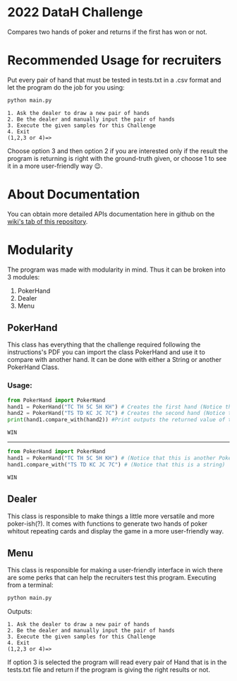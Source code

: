 # 2022 DataH Challenge

Compares two hands of poker and returns if the first has won or not. 

# Recommended Usage for recruiters
Put every pair of hand that must be tested in tests.txt in a .csv format and let the program do the job for you using:
```bash
python main.py
```
```
1. Ask the dealer to draw a new pair of hands
2. Be the dealer and manually input the pair of hands
3. Execute the given samples for this Challenge
4. Exit
(1,2,3 or 4)=>
```
Choose option 3 and then option 2 if you are interested only if the result the program is returning is right with the ground-truth given, or choose 1 to see it in a more user-friendly way :wink:.

# About Documentation
You can obtain more detailed APIs documentation here in github on the [wiki's tab of this repository](https://github.com/gustavobraga98/desafio-python-datah/wiki).

# Modularity

The program was made with modularity in mind. Thus it can be broken into 3 modules:  
1. PokerHand
2. Dealer
3. Menu

## PokerHand
This class has everything that the challenge required following the instructions's PDF you can import the class PokerHand and use it to compare with another hand. It can be done with either a String or another PokerHand Class.

### Usage:
```python
from PokerHand import PokerHand
hand1 = PokerHand("TC TH 5C 5H KH") # Creates the first hand (Notice that this is a PokerHand Class)
hand2 = PokerHand("TS TD KC JC 7C") # Creates the second hand (Notice that this is another PokerHand Class)
print(hand1.compare_with(hand2)) #Print outputs the returned value of this function (Either Win or LOSS)
```
```
WIN
```
***

```python
from PokerHand import PokerHand
hand1 = PokerHand("TC TH 5C 5H KH") # (Notice that this is another PokerHand Class)
hand1.compare_with("TS TD KC JC 7C") # (Notice that this is a string)
```
```
WIN
```

## Dealer
This class is responsible to make things a little more versatile and more poker-ish(?).
It comes with functions to generate two hands of poker whitout repeating cards and display the game in a more user-friendly way.

## Menu
This class is responsible for making a user-friendly interface in wich there are some perks that can help the recruiters test this program. Executing from a terminal:
```bash
python main.py
```
Outputs:
```
1. Ask the dealer to draw a new pair of hands
2. Be the dealer and manually input the pair of hands
3. Execute the given samples for this Challenge
4. Exit
(1,2,3 or 4)=>
```
If option 3 is selected the program will read every pair of Hand that is in the tests.txt file and return if the program is giving the right results or not.
